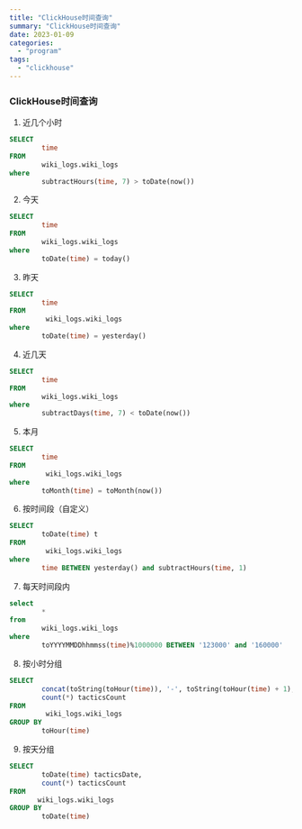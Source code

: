 ```yaml
---
title: "ClickHouse时间查询"
summary: "ClickHouse时间查询"
date: 2023-01-09
categories:
  - "program"
tags:
  - "clickhouse"
---
```


### ClickHouse时间查询

1. 近几个小时

```sql
SELECT
        time
FROM
        wiki_logs.wiki_logs
where
        subtractHours(time, 7) > toDate(now())
```

2. 今天

```sql
SELECT
        time
FROM
        wiki_logs.wiki_logs
where
        toDate(time) = today()
```

3. 昨天

```sql
SELECT
        time
FROM
         wiki_logs.wiki_logs
where
        toDate(time) = yesterday()
```

4. 近几天

```sql
SELECT
        time 
FROM
        wiki_logs.wiki_logs
where
        subtractDays(time, 7) < toDate(now())
```

5. 本月

```sql
SELECT
        time
FROM
         wiki_logs.wiki_logs
where
        toMonth(time) = toMonth(now())
```

6. 按时间段（自定义）

```sql
SELECT 
        toDate(time) t
FROM
         wiki_logs.wiki_logs
where 
        time BETWEEN yesterday() and subtractHours(time, 1)
```

7. 每天时间段内

```sql
select
        *
from
        wiki_logs.wiki_logs
where
        toYYYYMMDDhhmmss(time)%1000000 BETWEEN '123000' and '160000'
```

8. 按小时分组

```sql
SELECT 
        concat(toString(toHour(time)), '-', toString(toHour(time) + 1), '点') tacticsDate,
        count(*) tacticsCount
FROM
         wiki_logs.wiki_logs
GROUP BY
        toHour(time)
```

9. 按天分组

```sql
SELECT 
        toDate(time) tacticsDate,
        count(*) tacticsCount
FROM
       wiki_logs.wiki_logs
GROUP BY
        toDate(time)
```